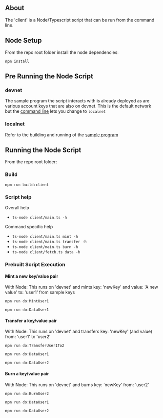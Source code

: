 ## About
The 'client' is a Node/Typescript script that can be run from the command line.

## Node Setup

From the repo root folder install the node dependencies:

`npm install`

## Pre Running the Node Script

### devnet
The sample program the script interacts with is already deployed as are various account keys that are also on devnet. This is the default network but the [command line](#script-help) lets you change to `localnet`

### localnet
Refer to the building and running of the [sample program](../src/README.md)

## Running the Node Script

From the repo root folder:

### Build

`npm run build:client`

### Script help

Overall help

* `ts-node client/main.ts -h`

Command specific help
* `ts-node client/main.ts mint -h`
* `ts-node client/main.ts transfer -h`
* `ts-node client/main.ts burn -h`
* `ts-node client/fetch.ts data -h`

### Prebuilt Script Execution
#### Mint a new key/value pair
With Node: This runs on 'devnet' and mints key: 'newKey' and value: 'A new value' to: 'user1' from sample keys

`npm run do:MintUser1`

`npm run do:DataUser1`

#### Transfer a key/value pair
With Node: This runs on 'devnet' and transfers key: 'newKey' (and value) from: 'user1' to 'user2'

`npm run do:TransferUser1To2`

`npm run do:DataUser1`

`npm run do:DataUser2`

#### Burn a key/value pair
With Node: This runs on 'devnet' and burns key: 'newKey' from: 'user2'

`npm run do:BurnUser2`

`npm run do:DataUser1`

`npm run do:DataUser2`
